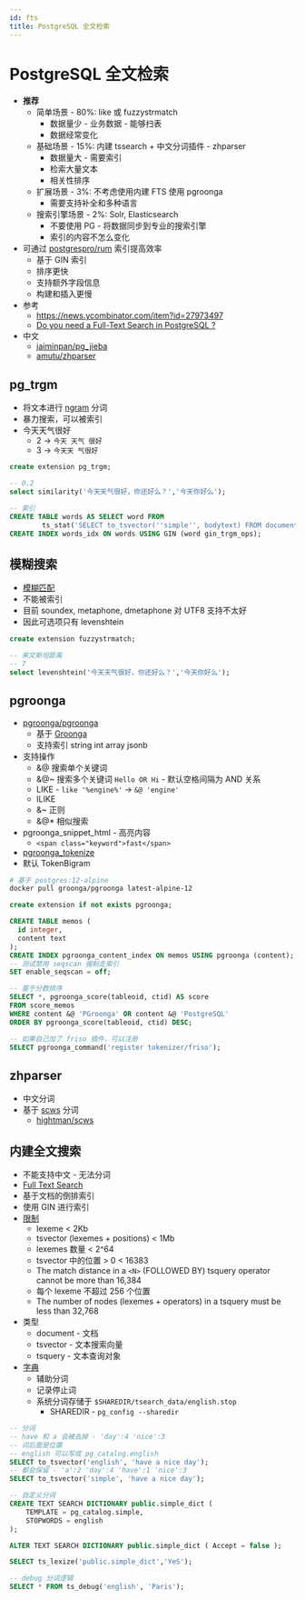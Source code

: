 ```yaml
---
id: fts
title: PostgreSQL 全文检索
---
```


# PostgreSQL 全文检索

- **推荐**
  - 简单场景 - 80%: like 或 fuzzystrmatch
    - 数据量少 - 业务数据 - 能够扫表
    - 数据经常变化
  - 基础场景 - 15%: 内建 tssearch + 中文分词插件 - zhparser
    - 数据量大 - 需要索引
    - 检索大量文本
    - 相关性排序
  - 扩展场景 - 3%: 不考虑使用内建 FTS 使用 pgroonga
    - 需要支持补全和多种语言
  - 搜索引擎场景 - 2%: Solr, Elasticsearch
    - 不要使用 PG - 将数据同步到专业的搜索引擎
    - 索引的内容不怎么变化
- 可通过 [postgrespro/rum](https://github.com/postgrespro/rum) 索引提高效率
  - 基于 GIN 索引
  - 排序更快
  - 支持额外字段信息
  - 构建和插入更慢
- 参考
  - https://news.ycombinator.com/item?id=27973497
  - [Do you need a Full-Text Search in PostgreSQL ?](https://www.postgresql.eu/events/pgconfeu2018/sessions/session/2116/slides/137/pgconf.eu-2018-fts.pdf)
- 中文
  - [jaiminpan/pg_jieba](https://github.com/jaiminpan/pg_jieba)
  - [amutu/zhparser](https://github.com/amutu/zhparser)

## pg_trgm

- 将文本进行 [ngram](https://en.wikipedia.org/wiki/N-gram) 分词
- 暴力搜索，可以被索引
- 今天天气很好
  - 2 -> `今天 天气 很好`
  - 3 -> `今天天 气很好`

```sql
create extension pg_trgm;

-- 0.2
select similarity('今天天气很好，你还好么？','今天你好么');

-- 索引
CREATE TABLE words AS SELECT word FROM
        ts_stat('SELECT to_tsvector(''simple'', bodytext) FROM documents');
CREATE INDEX words_idx ON words USING GIN (word gin_trgm_ops);
```

## 模糊搜索

- [模糊匹配](https://www.postgresql.org/docs/current/fuzzystrmatch.html)
- 不能被索引
- 目前 soundex, metaphone, dmetaphone 对 UTF8 支持不太好
- 因此可选项只有 levenshtein

```sql
create extension fuzzystrmatch;

-- 来文斯坦距离
-- 7
select levenshtein('今天天气很好，你还好么？','今天你好么');
```

## pgroonga

- [pgroonga/pgroonga](https://github.com/pgroonga/pgroonga)
  - 基于 [Groonga](https://groonga.org/)
  - 支持索引 string int array jsonb
- 支持操作
  - &@ 搜索单个关键词
  - &@~ 搜索多个关键词 `Hello OR Hi` - 默认空格间隔为 AND 关系
  - LIKE - `like '%engine%'` -> `&@ 'engine'`
  - ILIKE
  - &~ 正则
  - &@* 相似搜索
- pgroonga_snippet_html - 高亮内容
  - `<span class="keyword">fast</span>`
- [pgroonga_tokenize](https://pgroonga.github.io/reference/functions/pgroonga-tokenize.html)
- 默认 TokenBigram

```bash
# 基于 postgres:12-alpine
docker pull groonga/pgroonga latest-alpine-12
```

```sql
create extension if not exists pgroonga;

CREATE TABLE memos (
  id integer,
  content text
);
CREATE INDEX pgroonga_content_index ON memos USING pgroonga (content);
-- 测试禁用 seqscan 强制走索引
SET enable_seqscan = off;

-- 基于分数排序
SELECT *, pgroonga_score(tableoid, ctid) AS score
FROM score_memos
WHERE content &@ 'PGroonga' OR content &@ 'PostgreSQL'
ORDER BY pgroonga_score(tableoid, ctid) DESC;

-- 如果自己加了 friso 插件，可以注册
SELECT pgroonga_command('register tokenizer/friso');
```

## zhparser

- 中文分词
- 基于 [scws](http://www.xunsearch.com/scws) 分词
  - [hightman/scws](https://github.com/hightman/scws)

## 内建全文搜索

- 不能支持中文 - 无法分词
- [Full Text Search](https://www.postgresql.org/docs/current/textsearch.html)
- 基于文档的倒排索引
- 使用 GIN 进行索引
- [限制](https://www.postgresql.org/docs/current/textsearch-limitations.html)
  - lexeme < 2Kb
  - tsvector (lexemes + positions) < 1Mb
  - lexemes 数量 < 2^64
  - tsvector 中的位置 > 0 < 16383
  - The match distance in a `<N>` (FOLLOWED BY) tsquery operator cannot be more than 16,384
  - 每个 lexeme 不超过 256 个位置
  - The number of nodes (lexemes + operators) in a tsquery must be less than 32,768
- 类型
  - document - 文档
  - tsvector - 文本搜索向量
  - tsquery - 文本查询对象
- [字典](https://www.postgresql.org/docs/current/textsearch-dictionaries.html)
  - 辅助分词
  - 记录停止词
  - 系统分词存储于 `$SHAREDIR/tsearch_data/english.stop`
    - SHAREDIR - `pg_config --sharedir`

```sql
-- 分词
-- have 和 a 会被去掉 - 'day':4 'nice':3
-- 词后面是位置
-- english 可以写成 pg_catalog.english
SELECT to_tsvector('english', 'have a nice day');
-- 都会保留 - 'a':2 'day':4 'have':1 'nice':3
SELECT to_tsvector('simple', 'have a nice day');
```

```sql
-- 自定义分词
CREATE TEXT SEARCH DICTIONARY public.simple_dict (
    TEMPLATE = pg_catalog.simple,
    STOPWORDS = english
);

ALTER TEXT SEARCH DICTIONARY public.simple_dict ( Accept = false );

SELECT ts_lexize('public.simple_dict','YeS');

-- debug 分词逻辑
SELECT * FROM ts_debug('english', 'Paris');
```
